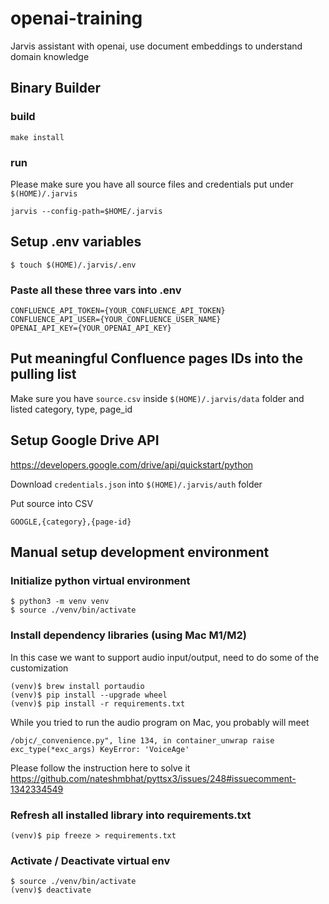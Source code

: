 # openai-training
Jarvis assistant with openai, use document embeddings to understand domain knowledge

## Binary Builder

### build

    make install

### run
Please make sure you have all source files and credentials put under `$(HOME)/.jarvis`

    jarvis --config-path=$HOME/.jarvis

## Setup .env variables

    $ touch $(HOME)/.jarvis/.env

### Paste all these three vars into .env

    CONFLUENCE_API_TOKEN={YOUR_CONFLUENCE_API_TOKEN}
    CONFLUENCE_API_USER={YOUR_CONFLUENCE_USER_NAME}
    OPENAI_API_KEY={YOUR_OPENAI_API_KEY}

## Put meaningful Confluence pages IDs into the pulling list
Make sure you have `source.csv` inside `$(HOME)/.jarvis/data` folder and listed category, type, page_id

## Setup Google Drive API
https://developers.google.com/drive/api/quickstart/python

Download `credentials.json` into `$(HOME)/.jarvis/auth` folder

Put source into CSV

    GOOGLE,{category},{page-id}

## Manual setup development environment

### Initialize python virtual environment

    $ python3 -m venv venv
    $ source ./venv/bin/activate

### Install dependency libraries (using Mac M1/M2)
In this case we want to support audio input/output, need to do some of the customization

    (venv)$ brew install portaudio
    (venv)$ pip install --upgrade wheel
    (venv)$ pip install -r requirements.txt

While you tried to run the audio program on Mac, you probably will meet

    /objc/_convenience.py", line 134, in container_unwrap raise exc_type(*exc_args) KeyError: 'VoiceAge'

Please follow the instruction here to solve it https://github.com/nateshmbhat/pyttsx3/issues/248#issuecomment-1342334549

### Refresh all installed library into requirements.txt

    (venv)$ pip freeze > requirements.txt

### Activate / Deactivate virtual env

    $ source ./venv/bin/activate
    (venv)$ deactivate
